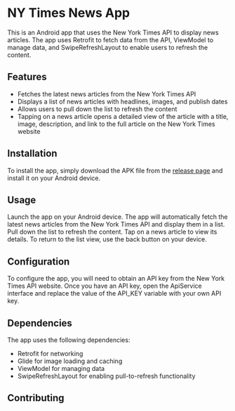 # NY Times News App

This is an Android app that uses the New York Times API to display news articles. The app uses Retrofit to fetch data from the API, ViewModel to manage data, and SwipeRefreshLayout to enable users to refresh the content.


## Features

- Fetches the latest news articles from the New York Times API
- Displays a list of news articles with headlines, images, and publish dates
- Allows users to pull down the list to refresh the content
- Tapping on a news article opens a detailed view of the article with a title, image, description, and link to the full article on the New York Times website


## Installation
To install the app, simply download the APK file from the [release page](https://google.com) and install it on your Android device.

## Usage

Launch the app on your Android device.
The app will automatically fetch the latest news articles from the New York Times API and display them in a list.
Pull down the list to refresh the content.
Tap on a news article to view its details.
To return to the list view, use the back button on your device.

## Configuration

To configure the app, you will need to obtain an API key from the New York Times API website. Once you have an API key, open the ApiService interface and replace the value of the API_KEY variable with your own API key.

## Dependencies

The app uses the following dependencies:

- Retrofit for networking
- Glide for image loading and caching
- ViewModel for managing data
- SwipeRefreshLayout for enabling pull-to-refresh functionality

## Contributing
